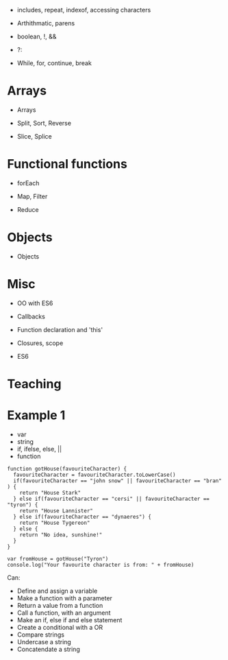 * includes, repeat, indexof, accessing characters

* Arthithmatic, parens

* boolean, !, &&

* ?:


* While, for, continue, break

Arrays
======

* Arrays

* Split, Sort, Reverse

* Slice, Splice

Functional functions
====================

* forEach

* Map, Filter

* Reduce

Objects
=======

* Objects

Misc 
====

* OO with ES6

* Callbacks

* Function declaration and 'this'

* Closures, scope

* ES6

Teaching
========

Example 1
=========

* var
* string
* if, ifelse, else, ||
* function

```
function gotHouse(favouriteCharacter) {
  favouriteCharacter = favouriteCharacter.toLowerCase()
  if(favouriteCharacter == "john snow" || favouriteCharacter == "bran" ) {
    return "House Stark"
  } else if(favouriteCharacter == "cersi" || favouriteCharacter == "tyron") {
    return "House Lannister"
  } else if(favouriteCharacter == "dynaeres") {
    return "House Tygereon"
  } else {
    return "No idea, sunshine!"
  }
}

var fromHouse = gotHouse("Tyron")
console.log("Your favourite character is from: " + fromHouse)
```

Can:

* Define and assign a variable
* Make a function with a parameter
* Return a value from a function
* Call a function, with an argument
* Make an if, else if and else statement
* Create a conditional with a OR
* Compare strings
* Undercase a string
* Concatendate a string


